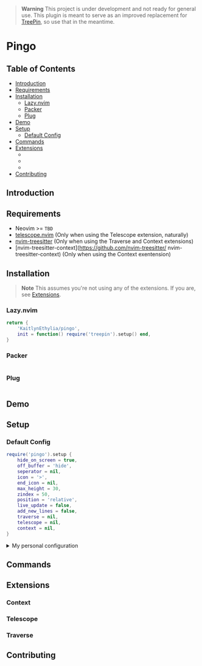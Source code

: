 > **Warning**
> This project is under development and not ready for general use.
> This plugin is meant to serve as an improved replacement for
> [TreePin](https://github.com/KaitlynEthylia/TreePin), so use that
> in the meantime.

# Pingo

<!--TODO add badges, maybe even a logo :3-->

## Table of Contents

- [Introduction](#introduction)
- [Requirements](#requirements)
- [Installation](#installation)
	- [Lazy.nvim](#lazynvim)
	- [Packer](#packer)
	- [Plug](#plug)
- [Demo](#demo)
- [Setup](#setup)
	- [Default Config](#default-config)
- [Commands](#commands)
- [Extensions](#extensions)
	- [](#context)
	- [](#telescope)
	- [](#traverse)
- [Contributing](#contributing)

## Introduction

## Requirements

- Neovim >= `TBD`
- [telescope.nvim](https://github.com/nvim-telescope/telescope.nvim) (Only when using the Telescope extension, naturally)
- [nvim-treesitter](https://github.com/nvim-treesitter/nvim-treesitter) (Only when using the Traverse and Context extensions)
- [nvim-treesitter-context](https://github.com/nvim-treesitter/ nvim-treesitter-context) (Only when using the Context exentension)

## Installation

> **Note**
> This assumes you're not using any of the extensions. If you are, see [Extensions](#extensions).

### Lazy.nvim

```lua
return {
	'KaitlynEthylia/pingo',
	init = function() require('treepin').setup() end,
}
```

### Packer

```lua
```

### Plug

```lua
```

## Demo

## Setup

### Default Config
```lua
require('pingo').setup {
	hide_on_screen = true,
	off_buffer = 'hide',
	seperator = nil,
	icon = '>',
	end_icon = nil,
	max_height = 30,
	zindex = 50,
	position = 'relative',
	live_update = false,
	add_new_lines = false,
	traverse = nil,
	telescope = nil,
	context = nil,
}
```

<details>
<summary>My personal configuration</summary>

```lua
require('pingo').setup {
	off_buffer = 'show',
	icon = '',
	add_new_lines = true,
	traverse = {}, -- Not yet done
	telescope = {}, -- Not yet done
	context = {}, -- Not yet done
}
```

</details>

## Commands

## Extensions

### Context

### Telescope

### Traverse

## Contributing
